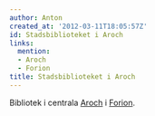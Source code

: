 ```yaml
---
author: Anton
created_at: '2012-03-11T18:05:57Z'
id: Stadsbiblioteket i Aroch
links:
  mention:
  - Aroch
  - Forion
title: Stadsbiblioteket i Aroch
---
```


Bibliotek i centrala [Aroch] i [Forion].

  [Aroch]: Aroch
  [Forion]: Forion
